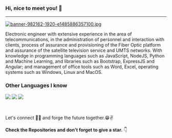 ### Hi, nice to meet you! 👋

---

[![banner-982162-1920-e1485886357100.jpg](https://i.postimg.cc/KzbFrvdy/banner-982162-1920-e1485886357100.jpg)](https://postimg.cc/sBTt3yjn)

Electronic engineer with extensive experience in the area of ​​telecommunications, in the administration of personnel and interaction with clients, process of assurance and provisioning of the Fiber Optic platform and assurance of the satellite television service and UMTS networks. With knowledge in programming languages such as JavaScript, NodeJS, Python and Machine Learning, and libraries such as Bootstrap, ExpressJS and Angular; and management of office tools such as Word, Excel, operating systems such as Windows, Linux and MacOS.
 
### Other Languages I know
<img src="http://img.shields.io/badge/-Java-F89820?style=flat&logo=java&logoColor=white"> <img src="https://img.shields.io/badge/-C%20&%20C++-659ad2?style=flat&logo=c%2B%2B&logoColor=ffffff"> <img src="https://img.shields.io/badge/-Python-black?style=flat&logo=python&logoColor=white"> 

<br/>


Let's connect 👨‍💻 and forge the future together.😁✌

**Check the Repositories and don't forget to give a star.** 👇

